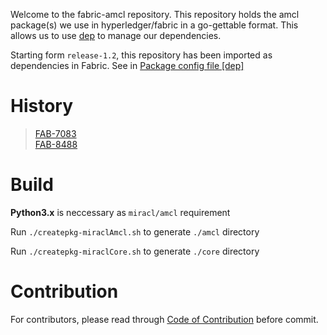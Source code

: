 
Welcome to the fabric-amcl repository. This repository holds the amcl package(s) we use in hyperledger/fabric in a go-gettable format. This allows us to use [dep](https://github.com/golang/dep/) to manage our dependencies.

Starting form `release-1.2`, this repository has been imported as dependencies in Fabric. See in [Package config file [dep]](https://github.com/hyperledger/fabric/blob/release-1.2/Gopkg.toml)

# History

>[FAB-7083](https://jira.hyperledger.org/browse/FAB-7083)  
>[FAB-8488](https://jira.hyperledger.org/browse/FAB-8488)  

# Build

**Python3.x** is neccessary as `miracl/amcl` requirement

Run `./createpkg-miraclAmcl.sh` to generate `./amcl` directory

Run `./createpkg-miraclCore.sh` to generate `./core` directory

# Contribution

For contributors, please read through [Code of Contribution](./CONTRIBUTING.md) before commit.

